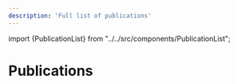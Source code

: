 ```yaml
---
description: 'Full list of publications'
---
```


import {PublicationList} from "../../src/components/PublicationList";


# Publications

<PublicationList/>


